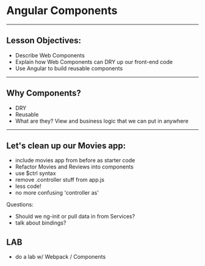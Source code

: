 # Angular Components

--- 

## Lesson Objectives:
- Describe Web Components
- Explain how Web Components can DRY up our front-end code
- Use Angular to build reusable components

---

## Why Components?
- DRY
- Reusable
- What are they? View and business logic that we can put in anywhere

---

## Let's clean up our Movies app:

- include movies app from before as starter code
- Refactor Movies and Reviews into components
- use $ctrl syntax
- remove .controller stuff from app.js
- less code!
- no more confusing 'controller as'

Questions:
- Should we ng-init or pull data in from Services?
- talk about bindings?

## LAB

- do a lab w/ Webpack / Components
